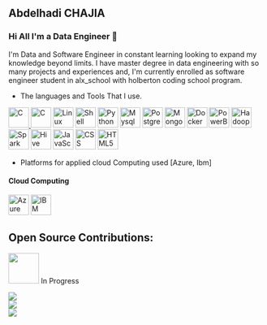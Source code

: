 ## <strong>Abdelhadi CHAJIA</strong>

### Hi All I'm a Data Engineer 👋

I'm Data and Software Engineer in constant learning looking to expand my knowledge beyond limits. I have master degree in data engineering with so many projects and experiences and, I'm currently enrolled as software engineer student in alx_school with holberton coding school program.

- The languages and Tools That I use.

<a href="https://www.cprogramming.com/" rel="nofollow"> <img src="https://cdn.worldvectorlogo.com/logos/c-1.svg" alt="C" width="40" height="40" style="max-width: 100%;"></a><a href="https://git-scm.com/" rel="nofollow"> <img src="https://cdn.worldvectorlogo.com/logos/git-icon.svg" alt="C" width="40" height="40" style="max-width: 100%;"></a>
</a><a href="https://www.linux.org/" rel="nofollow"> <img src="https://cdn.worldvectorlogo.com/logos/ubuntu-5.svg" alt="Linux" width="40" height="40" style="max-width: 100%;"></a>
</a><a href="https://www.shellscript.sh/" rel="nofollow"> <img src="https://cdn.worldvectorlogo.com/logos/bash-2.svg" alt="Shell Scripting" width="40" height="40" style="max-width: 100%;"></a>
<a href="https://www.python.org/" rel="nofollow"> <img src="https://cdn.worldvectorlogo.com/logos/python-5.svg" alt="Python" width="40" height="40" style="max-width: 100%;"></a>
<a href="https://www.mysql.com/" rel="nofollow"> <img src="https://cdn.worldvectorlogo.com/logos/mysql-logo.svg" alt="Mysql" width="40" height="40" style="max-width: 100%;"></a>
<a href="https://www.postgresql.org/" rel="nofollow"> <img src="https://cdn.worldvectorlogo.com/logos/postgresql.svg" alt="Postgresql" width="40" height="40" style="max-width: 100%;"></a>
<a href="https://www.mongodb.com/" rel="nofollow"> <img src="https://cdn.worldvectorlogo.com/logos/mongodb-icon-1.svg" alt="Mongodb" width="40" height="40" style="max-width: 100%;"></a>
<a href="https://www.docker.com/" rel="nofollow"> <img src="https://cdn.worldvectorlogo.com/logos/docker-4.svg" alt="Docker" width="40" height="40" style="max-width: 100%;"></a>
<a href="https://powerbi.microsoft.com/fr-fr/" rel="nofollow"> <img src="https://w7.pngwing.com/pngs/252/727/png-transparent-power-bi-business-intelligence-microsoft-analytics-microsoft-text-rectangle-logo-thumbnail.png" alt="PowerBi" width="40" height="40" style="max-width: 100%;"></a>
<a href="https://hadoop.apache.org/" rel="nofollow"> <img src="https://cdn.worldvectorlogo.com/logos/hadoop.svg" alt="Hadoop" width="40" height="40" style="max-width: 100%;"></a>
<a href="https://spark.apache.org/" rel="nofollow"> <img src="https://cdn.worldvectorlogo.com/logos/apache-spark-5.svg" alt="Spark" width="40" height="40" style="max-width: 100%;"></a>
<a href="https://hive.apache.org/" rel="nofollow"> <img src="https://w7.pngwing.com/pngs/632/1015/png-transparent-apache-hive-apache-hadoop-big-data-apache-spark-rcfile-beehive-miscellaneous-food-flower-thumbnail.png" alt="Hive" width="40" height="40" style="max-width: 100%;"></a>
<a href="https://www.javascript.com/" rel="nofollow"> <img src="https://cdn.worldvectorlogo.com/logos/logo-javascript.svg" alt="JavaScript" width="40" height="40" style="max-width: 100%;"></a>
<a href="https://www.w3.org/Style/CSS/Overview.en.html" rel="nofollow"> <img src="https://cdn.worldvectorlogo.com/logos/css-3.svg" alt="CSS" width="40" height="40" style="max-width: 100%;"></a>
<a href="https://dev.w3.org/html5/spec-LC/l" rel="nofollow"> <img src="https://cdn.worldvectorlogo.com/logos/html-1.svg" alt="HTML5" width="40" height="40" style="max-width: 100%;"></a>





- Platforms for applied cloud Computing used [Azure, Ibm]

#### Cloud Computing

<a href="https://azure.microsoft.com/fr-fr" rel="nofollow"> <img src="https://www.svgrepo.com/show/353467/azure-icon.svg" alt="Azure Cloud" width="40" height="40" style="max-width: 100%;"></a>
<a href="https://www.ibm.com/cloud" rel="nofollow"> <img src="https://www.vectorlogo.zone/logos/ibm_cloud/ibm_cloud-icon.svg" alt="IBM Cloud" width="40" height="40" style="max-width: 100%;"></a>


## Open Source Contributions:

<img src="https://media.giphy.com/media/XzqEFZ06NSFgXaut2g/giphy.gif" width="60px"> In Progress

<img src="https://github-readme-stats.vercel.app/api?username=Sendo-A&theme=vue-dark&show_icons=true&hide_border=true&count_private=true"/><br>
<img src="https://github-readme-streak-stats.herokuapp.com/?user=Sendo-A&theme=vue-dark&hide_border=true"/><br>
<img src="https://github-readme-stats.vercel.app/api/top-langs/?username=Sendo-A&theme=vue-dark&show_icons=true&hide_border=true&layout=compact"/>